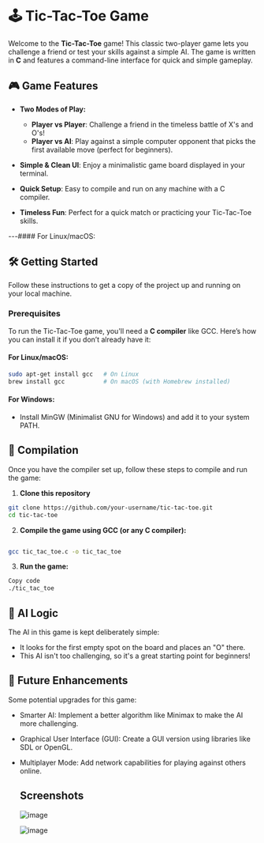 # 🕹️ Tic-Tac-Toe Game

Welcome to the **Tic-Tac-Toe** game! This classic two-player game lets you challenge a friend or test your skills against a simple AI. The game is written in **C** and features a command-line interface for quick and simple gameplay.

## 🎮 Game Features

- **Two Modes of Play:**
  - **Player vs Player**: Challenge a friend in the timeless battle of X's and O's!
  - **Player vs AI**: Play against a simple computer opponent that picks the first available move (perfect for beginners).
  
- **Simple & Clean UI**: Enjoy a minimalistic game board displayed in your terminal.

- **Quick Setup**: Easy to compile and run on any machine with a C compiler.

- **Timeless Fun**: Perfect for a quick match or practicing your Tic-Tac-Toe skills.

---#### For Linux/macOS:

## 🛠️ Getting Started

Follow these instructions to get a copy of the project up and running on your local machine.

### Prerequisites

To run the Tic-Tac-Toe game, you'll need a **C compiler** like GCC. Here’s how you can install it if you don’t already have it:

#### For Linux/macOS:
```bash
sudo apt-get install gcc   # On Linux
brew install gcc           # On macOS (with Homebrew installed)
```
#### For Windows:
- Install MinGW (Minimalist GNU for Windows) and add it to your system PATH.

## 🔧 Compilation
Once you have the compiler set up, follow these steps to compile and run the game:
1. **Clone this repository**
```bash
git clone https://github.com/your-username/tic-tac-toe.git
cd tic-tac-toe
```
2. **Compile the game using GCC (or any C compiler):**

```bash

gcc tic_tac_toe.c -o tic_tac_toe
```
3. **Run the game:**

```bash
Copy code
./tic_tac_toe
```
## 🧠 AI Logic
The AI in this game is kept deliberately simple:
- It looks for the first empty spot on the board and places an "O" there.
- This AI isn't too challenging, so it's a great starting point for beginners!

## 🚀 Future Enhancements
Some potential upgrades for this game:

- Smarter AI: Implement a better algorithm like Minimax to make the AI more challenging.
- Graphical User Interface (GUI): Create a GUI version using libraries like SDL or OpenGL.
- Multiplayer Mode: Add network capabilities for playing against others online.

  ## Screenshots
  ![image](https://github.com/user-attachments/assets/fec2aeaa-37ce-418a-ad01-521f2a42d479)

  ![image](https://github.com/user-attachments/assets/a66cf1cb-0368-496e-9746-1e94c0c9b364)

